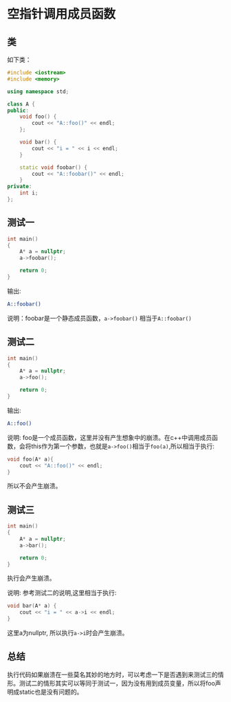 # 空指针调用成员函数

## 类

如下类：
``` c++
#include <iostream>
#include <memory>

using namespace std;

class A {
public:
	void foo() {
		cout << "A::foo()" << endl;
	};

	void bar() {
		cout << "i = " << i << endl;
	}

	static void foobar() {
		cout << "A::foobar()" << endl;
	}
private:
	int i;
};
```

## 测试一

``` c++
int main()
{
	A* a = nullptr;
	a->foobar();

	return 0;
}
```

输出:
``` bash
A::foobar()
```

说明：foobar是一个静态成员函数，`a->foobar()` 相当于`A::foobar()`

## 测试二

``` c++
int main()
{
	A* a = nullptr;
	a->foo();

	return 0;
}
```

输出:
``` bash
A::foo()
```

说明: foo是一个成员函数，这里并没有产生想象中的崩溃。在c++中调用成员函数，会将this作为第一个参数，也就是`a->foo()`相当于`foo(a)`,所以相当于执行:
``` c++
void foo(A* a){
    cout << "A::foo()" << endl;
}
```
所以不会产生崩溃。

## 测试三
``` c++
int main()
{
	A* a = nullptr;
	a->bar();

	return 0;
}
```
执行会产生崩溃。

说明: 参考测试二的说明,这里相当于执行:
``` c++
void bar(A* a) {
    cout << "i = " << a->i << endl;
}
```
这里a为nullptr, 所以执行`a->i`时会产生崩溃。

## 总结

执行代码如果崩溃在一些莫名其妙的地方时，可以考虑一下是否遇到来测试三的情形。测试二的情形其实可以等同于测试一，因为没有用到成员变量，所以将foo声明成static也是没有问题的。
